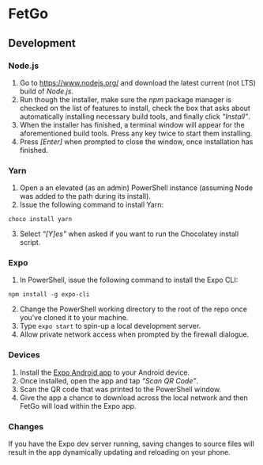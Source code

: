 # FetGo

## Development

### Node.js

1. Go to https://www.nodejs.org/ and download the latest current (not LTS) build of _Node.js_.
2. Run though the installer, make sure the _npm_ package manager is checked on the list of features to install, check the box that asks about automatically installing necessary build tools, and finally click _“Install”_.
3. When the installer has finished, a terminal window will appear for the aforementioned build tools. Press any key twice to start them installing.
4. Press _[Enter]_ when prompted to close the window, once installation has finished.

### Yarn

1. Open a an elevated (as an admin) PowerShell instance (assuming Node was added to the path during its install).
2. Issue the following command to install Yarn:
```
choco install yarn
```
3. Select _“[Y]es”_ when asked if you want to run the Chocolatey install script.

### Expo

1. In PowerShell, issue the following command to install the Expo CLI:
```
npm install -g expo-cli
```
2. Change the PowerShell working directory to the root of the repo once you’ve cloned it to your machine.
3. Type `expo start` to spin-up a local development server.
4. Allow private network access when prompted by the firewall dialogue.

### Devices

1. Install the [Expo Android app](https://play.google.com/store/apps/details?id=host.exp.exponent) to your Android device.
2. Once installed, open the app and tap _“Scan QR Code”_.
3. Scan the QR code that was printed to the PowerShell window.
4. Give the app a chance to download across the local network and then FetGo will load within the Expo app.

### Changes

If you have the Expo dev server running, saving changes to source files will result in the app dynamically updating and reloading on your phone.
